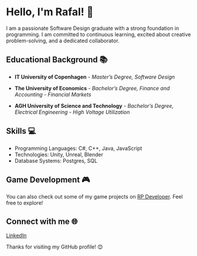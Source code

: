 # Hello, I'm Rafal! 👋

I am a passionate Software Design graduate with a strong foundation in programming. I am committed to continuous learning, excited about creative problem-solving, and a dedicated collaborator.

## Educational Background 📚

- **IT University of Copenhagen** - *Master’s Degree, Software Design*

- **The University of Economics** - *Bachelor’s Degree, Finance and Accounting - Financial Markets*

- **AGH University of Science and Technology** - *Bachelor’s Degree, Electrical Engineering - High Voltage Utilization*

## Skills 💻

- Programming Languages: C#, C++, Java, JavaScript
- Technologies: Unity, Unreal, Blender
- Database Systems: Postgres, SQL

## Game Development 🎮

You can also check out some of my game projects on [RP Developer](https://rpdeveloper.odoo.com/). Feel free to explore!

## Connect with me 🌐

[LinkedIn](https://www.linkedin.com/in/rafa%C5%82-pych-06a0271a6/)

Thanks for visiting my GitHub profile! 😊
